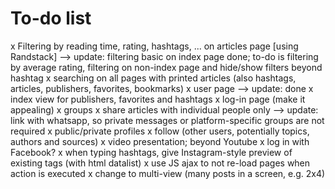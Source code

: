 # To-do list
x Filtering by reading time, rating, hashtags, ... on articles page [using Randstack]
--> update: filtering basic on index page done; to-do is filtering by average rating, filtering on non-index page and hide/show filters beyond hashtag
x searching on all pages with printed articles (also hashtags, articles, publishers, favorites, bookmarks)
x user page
--> update: done
x index view for publishers, favorites and hashtags
x log-in page (make it appealing)
x groups
x share articles with individual people only
--> update: link with whatsapp, so private messages or platform-specific groups are not required
x public/private profiles
x follow (other users, potentially topics, authors and sources)
x video presentation; beyond Youtube
x log in with Facebook?
x when typing hashtags, give Instagram-style preview of existing tags (with html datalist)
x use JS ajax to not re-load pages when action is executed
x change to multi-view (many posts in a screen, e.g. 2x4)